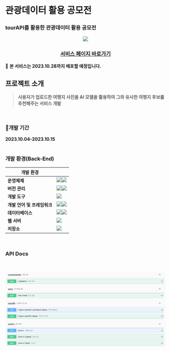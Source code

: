 # 관광데이터 활용 공모전
### tourAPI를 활용한 관광데이터 활용 공모전
<div align="center">
<p><img src="/Backend/travel/doc/thumbnail.jpg"></p>
</div>
<h3>
<p align="center">
<strong>
<a href = http://welcom2ko.s3-website.ap-northeast-2.amazonaws.com/main">서비스 페이지 바로가기</a></strong><br>
</p>
</h3>

📢 <Strong>본 서비스는 2023.10.28까지 배포할 예정입니다.<Strong> <br>


## 프로젝트 소개
> 사용자가 업로드한 여행지 사진을 AI 모델을 활용하여 그와 유사한 여행지 후보를 추천해주는 서비스 개발 <br>

<br>

### 📅개발 기간
<Strong>2023.10.04-2023.10.15<Strong><br/>
<br/>

### 개발 환경(Back-End)

| 개발 환경	| |
| -- | -- |
| 운영체제|<img src="https://img.shields.io/badge/Ubuntu-E95420?style=for-the-badge&logo=ubuntu&logoColor=white"><img src="https://img.shields.io/badge/macOS-000000?style=for-the-badge&logo=macos&logoColor=white">|
| 버전 관리|<img src="https://img.shields.io/badge/git-F05032?style=for-the-badge&logo=git&logoColor=white"><img src="https://img.shields.io/badge/github-181717?style=for-the-badge&logo=github&logoColor=white">|
| 개발 도구|<img src="https://img.shields.io/badge/IntelliJ IDEA-000000?style=for-the-badge&logo=IntelliJ IDEA&logoColor=white">|
| 개발 언어 및 프레임워크|	<img src="https://img.shields.io/badge/Java-6DB33G?style=for-the-badge&logo=java&logoColor=white"><img src="https://img.shields.io/badge/spring-6DB33F?style=for-the-badge&logo=spring&logoColor=white"><br>|
| 데이터베이스|<img src="https://img.shields.io/badge/Amazon RDS-527FFF?style=for-the-badge&logo=amazonrds&logoColor=white"><img src="https://img.shields.io/badge/mysql-4479A1?style=for-the-badge&logo=mysql&logoColor=white">|
| 웹 서버 |	<img src="https://img.shields.io/badge/Amazon EC2-FF9900?style=for-the-badge&logo=Amazon EC2&logoColor=white">|
| 저장소 | <img src="https://img.shields.io/badge/Amazon S3-569A31?style=for-the-badge&logo=Amazon S3&logoColor=white"> |
<br/>

### API Docs
﻿<div align="center">
<p><img src="/Backend/travel/doc/api_docs.png"></p>
</div>
